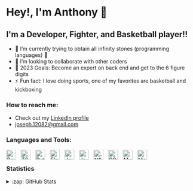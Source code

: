 # Hey!, I'm Anthony 👋 

## I'm a Developer, Fighter, and Basketball player!!

- 🌱 I’m currently trying to obtain all infinity stones (programming languages) 🤣
- 👯 I’m looking to collaborate with other coders
- 🥅 2023 Goals: Become an expert on back end and get to the 6 figure digits
- ⚡ Fun fact: I love doing sports, one of my favorites are basketball and kickboxing

### How to reach me:
- Check out my [LinkedIn profile][profile]
- joseph.12082@gmail.com


### Languages and Tools:

<img align="left" alt="React" width="26px" src="https://cdn.jsdelivr.net/gh/devicons/devicon/icons/react/react-original.svg" style="padding-right:10px;" />
<img align="left" alt="TS" width="26px" src="https://pbs.twimg.com/profile_images/1648471227416346625/v84A9gXA_400x400.png" style="padding-right:10px;" />
<img align="left" alt="Python" width="26px" src="https://upload.wikimedia.org/wikipedia/commons/thumb/c/c3/Python-logo-notext.svg/1200px-Python-logo-notext.svg.png" style="padding-right:10px;" />
<img align="left" alt="Flask" width="26px" src="https://miro.medium.com/v2/resize:fit:438/1*0G5zu7CnXdMT9pGbYUTQLQ.png" style="padding-right:10px;" />
<img align="left" alt="Java" width="26px"  src="https://education.oracle.com/file/general/p-80-java.png" style="padding-right:10px;" />
<img align="left" alt="Javalin" width="26px" src="https://repository-images.githubusercontent.com/87012358/0b271d34-874d-4e03-ba36-0c7948bbebac" style="padding-right:10px;" />
<img align="left" alt=".NET" width="26px"  src="https://learn.microsoft.com/media/logos/logo_net.svg" style="padding-right:10px;" />
<img align="left" alt="SQL" width="26px" src="https://w7.pngwing.com/pngs/170/924/png-transparent-microsoft-sql-server-microsoft-azure-sql-database-microsoft-text-logo-microsoft-azure.png" style="padding-right:10px;" /> 
<img align="left" alt="MySQL" width="26px" src="https://cdn-icons-png.flaticon.com/512/5968/5968313.png" style="padding-right:10px;" />
<img align="left" alt="MongoDB" width="26px" src="https://miro.medium.com/v2/resize:fit:512/1*doAg1_fMQKWFoub-6gwUiQ.png" style="padding-right:10px;" />

<br />


 ### Statistics
<details>
  <summary>:zap: GitHub Stats</summary>

  [![Anthony's GitHub stats](https://github-readme-stats.vercel.app/api?username=phorjax&theme=codeSTACKr)](https://github.com/anuraghazra/github-readme-stats)

  [![My GitHub Language Stats](https://github-readme-stats.vercel.app/api/top-langs/?username=phorjax&langs_count=6&theme=codeSTACKr)]()
</details>

[profile]: https://www.linkedin.com/in/anthony-gomez-59b3a723a/


